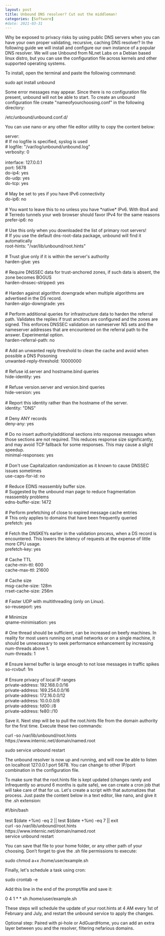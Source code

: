 ```yaml
---
layout: post
title: Unbound DNS resolver? Cut out the middleman!
categories: [Software]
#date: 2021-03-31
---
```


Why be exposed to privacy risks by using public DNS servers when you can have your own proper validating, recursive, caching DNS resolver? In the following guide we will install and configure our own instance of a popular DNS resolver. We will use Unbound from NLnet Labs on a Debian based linux distro, but you can use the configuration file across kernels and other supported operating systems.
 
To install, open the terminal and paste the following commmand:
 
<p class="message">sudo apt install unbound</p>
 
Some error messages may appear. Since there is no configuration file present, unbound will not be able to start.
To create an unbound configuration file create "nameofyourchoosing.conf" in the following directory:

<p class="message">/etc/unbound/unbound.conf.d/</p>

You can use nano or any other file editor utility to copy the content below:
 
<p class="message">server:<br>
# If no logfile is specified, syslog is used<br>
# logfile: "/var/log/unbound/unbound.log"<br>
verbosity: 0<br>
<br>
interface: 127.0.0.1<br>
port: 5678<br>
do-ip4: yes<br>
do-udp: yes<br>
do-tcp: yes<br>
<br>
# May be set to yes if you have IPv6 connectivity<br>
do-ip6: no<br>
<br>
# You want to leave this to no unless you have *native* IPv6. With 6to4 and<br>
# Terredo tunnels your web browser should favor IPv4 for the same reasons<br>
prefer-ip6: no<br>
<br>
# Use this only when you downloaded the list of primary root servers!<br>
# If you use the default dns-root-data package, unbound will find it automatically<br>
root-hints: "/var/lib/unbound/root.hints"<br>
<br>
# Trust glue only if it is within the server's authority<br>
harden-glue: yes<br>
<br>
# Require DNSSEC data for trust-anchored zones, if such data is absent, the zone becomes BOGUS<br>
harden-dnssec-stripped: yes<br>
<br>
# Harden against algorithm downgrade when multiple algorithms are advertised in the DS record.<br>
harden-algo-downgrade: yes<br>
<br>
# Perform additional queries for infrastructure data to harden the referral path. Validates the replies if trust anchors are configured and the zones are signed. This enforces DNSSEC validation on nameserver NS sets and the nameserver addresses that are encountered on the referral path to the answer. Experimental option.<br>
harden-referral-path: no<br>
<br>
# Add an unwanted reply threshold to clean the cache and avoid when possible a DNS Poisoning<br>
unwanted-reply-threshold: 10000000<br>
<br>
# Refuse id.server and hostname.bind queries<br>
hide-identity: yes<br>
<br>
# Refuse version.server and version.bind queries<br>
hide-version: yes<br>
<br>
# Report this identity rather than the hostname of the server.<br>
identity: "DNS"<br>
<br>
# Deny ANY records<br>
deny-any: yes<br>
<br>
# Do no insert authority/additional sections into response messages when those sections are not required. This reduces response size significantly, and may avoid TCP fallback for some responses. This may cause a slight speedup.<br>
minimal-responses: yes<br>
<br>
# Don't use Capitalization randomization as it known to cause DNSSEC issues sometimes<br>
use-caps-for-id: no<br>
<br>
# Reduce EDNS reassembly buffer size.<br>
# Suggested by the unbound man page to reduce fragmentation reassembly problems<br>
edns-buffer-size: 1472<br>
<br>
# Perform prefetching of close to expired message cache entries<br>
# This only applies to domains that have been frequently queried<br>
prefetch: yes<br>
<br>
# Fetch the DNSKEYs earlier in the validation process, when a DS record is encountered. This lowers the latency of requests at the expense of little more CPU usage.<br>
prefetch-key: yes<br>
<br>
# Cache TTL<br>
cache-min-ttl: 600<br>
cache-max-ttl: 21600<br>
<br>
# Cache size<br>
msg-cache-size: 128m<br>
rrset-cache-size: 256m<br>
<br>
# Faster UDP with multithreading (only on Linux).<br>
so-reuseport: yes<br>
<br>
# Minimize<br>
qname-minimisation: yes<br>
<br>
# One thread should be sufficient, can be increased on beefy machines. In reality for most users running on small networks or on a single machine, it should be unnecessary to seek performance enhancement by increasing num-threads above 1.<br>
num-threads: 1<br>
<br>
# Ensure kernel buffer is large enough to not lose messages in traffic spikes<br>
so-rcvbuf: 1m<br>
<br>
# Ensure privacy of local IP ranges<br>
private-address: 192.168.0.0/16<br>
private-address: 169.254.0.0/16<br>
private-address: 172.16.0.0/12<br>
private-address: 10.0.0.0/8<br>
private-address: fd00::/8<br>
private-address: fe80::/10</p>
 
Save it.
Next step will be to pull the root.hints file from the domain authority for the first time. Execute these two commands:

<p class="message">curl -so /var/lib/unbound/root.hints https://www.internic.net/domain/named.root</p>

<p class="message">sudo service unbound restart</p>

The unbound resolver is now up and running, and will now be able to listen on localhost 127.0.0.1 port 5678. You can change to other IP/port combination in the configuration file.

To make sure that the root.hints file is kept updated (changes rarely and infrequently so around 6 months is quite safe), we can create a cron job that will take care of that for us. Let's create a script with that automatizes that process. Just paste the content below in a text editor, like nano, and give it the .sh extension:

<p class="message">#!/bin/bash<br>
<br>
test $(date +%m) -eq 2 || test $(date +%m) -eq 7 || exit<br>
curl -so /var/lib/unbound/root.hints https://www.internic.net/domain/named.root<br>
service unbound restart</p>

You can save that file to your home folder, or any other path of your choosing.
Don’t forget to give the .sh file permissions to execute:

<p class="message">sudo chmod a+x /home/user/example.sh</p>

Finally, let's schedule a task using cron:

<p class="message">sudo crontab -e</p>
 
Add this line in the end of the prompt/file and save it:
 
<p class="message">0 4 1 * * sh /home/user/example.sh</p>
 
These steps will schedule the update of your root.hints at 4 AM every 1st of February and July, and restart the unbound service to apply the changes.

Optional step: Paired with pi-hole or AdGuardHome, you can add an extra layer between you and the resolver, filtering nefarious domains.
